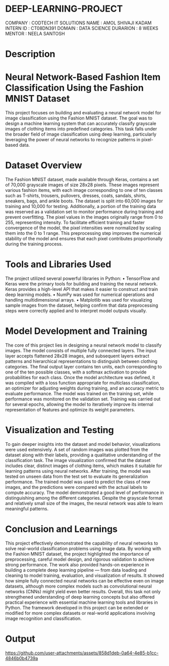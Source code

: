 # DEEP-LEARNING-PROJECT
COMPANY : CODTECH IT SOLUTIONS 
NAME : AMOL SHIVAJI KADAM 
INTERN ID : CT08DN391 
DOMAIN : DATA SCIENCE 
DURARION : 8 WEEKS 
MENTOR : NEELA SANTOSH

# Description 
# Neural Network-Based Fashion Item Classification Using the Fashion MNIST Dataset
This project focuses on building and evaluating a neural network model for image classification using the Fashion MNIST dataset. The goal was to design a machine learning system that can accurately classify grayscale images of clothing items into predefined categories. This task falls under the broader field of image classification using deep learning, particularly leveraging the power of neural networks to recognize patterns in pixel-based data.

# Dataset Overview
The Fashion MNIST dataset, made available through Keras, contains a set of 70,000 grayscale images of size 28x28 pixels. These images represent various fashion items, with each image corresponding to one of ten classes such as T-shirts, trousers, pullovers, dresses, coats, sandals, shirts, sneakers, bags, and ankle boots. The dataset is split into 60,000 images for training and 10,000 for testing. Additionally, a portion of the training data was reserved as a validation set to monitor performance during training and prevent overfitting.
The pixel values in the images originally range from 0 to 255, representing intensity. To facilitate efficient training and faster convergence of the model, the pixel intensities were normalized by scaling them into the 0 to 1 range. This preprocessing step improves the numerical stability of the model and ensures that each pixel contributes proportionally during the training process.

# Tools and Libraries Used
The project utilized several powerful libraries in Python:
•	TensorFlow and Keras were the primary tools for building and training the neural network. Keras provides a high-level API that makes it easier to construct and train deep learning models.
•	NumPy was used for numerical operations and handling multidimensional arrays.
•	Matplotlib was used for visualizing sample images from the dataset, helping confirm that data preprocessing steps were correctly applied and to interpret model outputs visually.

# Model Development and Training
The core of this project lies in designing a neural network model to classify images. The model consists of multiple fully connected layers. The input layer accepts flattened 28x28 images, and subsequent layers extract patterns and hierarchical representations to distinguish between clothing categories. The final output layer contains ten units, each corresponding to one of the ten possible classes, with a softmax activation to provide probabilities for each class.
Once the model architecture was defined, it was compiled with a loss function appropriate for multiclass classification, an optimizer for adjusting weights during training, and an accuracy metric to evaluate performance.
The model was trained on the training set, while performance was monitored on the validation set. Training was carried out for several epochs, allowing the model to iteratively improve its internal representation of features and optimize its weight parameters.

# Visualization and Testing
To gain deeper insights into the dataset and model behavior, visualizations were used extensively. A set of random images was plotted from the dataset along with their labels, providing a qualitative understanding of the classification task. The image visualization confirmed that the dataset includes clear, distinct images of clothing items, which makes it suitable for learning patterns using neural networks.
After training, the model was tested on unseen data from the test set to evaluate its generalization performance. The trained model was used to predict the class of new images, and the predictions were compared with the actual labels to compute accuracy.
The model demonstrated a good level of performance in distinguishing among the different categories. Despite the grayscale format and relatively small size of the images, the neural network was able to learn meaningful patterns.

# Conclusion and Learnings
This project effectively demonstrated the capability of neural networks to solve real-world classification problems using image data. By working with the Fashion MNIST dataset, the project highlighted the importance of preprocessing, careful model design, and rigorous validation to achieve strong performance.
The work also provided hands-on experience in building a complete deep learning pipeline — from data loading and cleaning to model training, evaluation, and visualization of results. It showed how simple fully connected neural networks can be effective even on image datasets, although more complex models such as convolutional neural networks (CNNs) might yield even better results.
Overall, this task not only strengthened understanding of deep learning concepts but also offered practical experience with essential machine learning tools and libraries in Python. The framework developed in this project can be extended or modified for more complex datasets or real-world applications involving image recognition and classification.

# Output
https://github.com/user-attachments/assets/858d1deb-0a64-4e85-b1cc-4846b0b4739a

